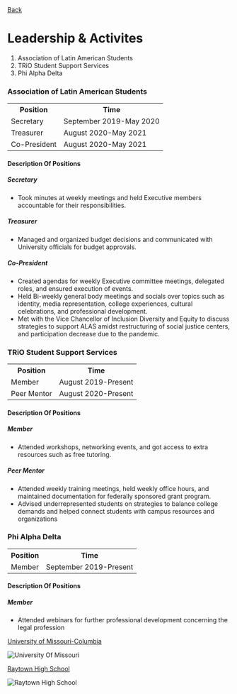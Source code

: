 <!DOCTYPE html>
<html>
<body>
<a href="README.md">Back</a></h>
<h1>Leadership & Activites</h1>
 <ol>
  <li>Association of Latin American Students</li>
  <li>TRiO Student Support Services</li>
  <li>Phi Alpha Delta</li>
 
</ol>
 
  <h3>Association of Latin American Students</h3>
  <table>
  <tr>
    <th>Position</th>
    <th>Time</th>
  </tr>
  <tr>
    <td>Secretary</td>
    <td>September 2019-May 2020</td>
  </tr>
  <tr>
    <td>Treasurer</td>
    <td>August 2020-May 2021</td>
  </tr>
     <tr>
    <td>Co-President</td>
    <td>August 2020-May 2021</td>
  </tr>
</table>
  
  <h4><b>Description Of Positions</b></h3>
  <h5><i>Secretary</i></h5>
    <p> 
<ul>
  <li>Took minutes at weekly meetings and held Executive members accountable for their responsibilities.</li>
</ul>
  </p>
   <h5><i>Treasurer</i></h5>
    <p> 
<ul>
  <li>Managed and organized budget decisions and communicated with University officials for budget approvals.</li>
</ul>
  </p>
  <h5><i>Co-President</i></h5>
    <p> 
<ul>
  <li>Created agendas for weekly Executive committee meetings, delegated roles, and ensured execution of events.</li>
  <li>Held Bi-weekly general body meetings and socials over topics such as identity, media representation, college experiences, cultural celebrations, and professional development.</li>
  <li>Met with the Vice Chancellor of Inclusion Diversity and Equity to discuss strategies to support ALAS amidst restructuring of social justice centers, and participation decrease due to the pandemic.</li>
 
</ul>
  </p>
  
   <h3>TRiO Student Support Services</h3>
  <table>
  <tr>
    <th>Position</th>
    <th>Time</th>
  </tr>
  <tr>
    <td>Member</td>
    <td>August 2019-Present</td>
  </tr>
  <tr>
    <td>Peer Mentor</td>
    <td>August 2020-Present</td>
  </tr>
</table>
  
  <h4><b>Description Of Positions</b></h3>
  <h5><i>Member</i></h5>
    <p> 
<ul>
  <li>Attended workshops, networking events, and got access to extra resources such as free tutoring.</li>
</ul>
  </p>
  <h5><i>Peer Mentor</i></h5>
    <p> 
<ul>
  <li>Attended weekly training meetings, held weekly office hours, and maintained documentation for federally sponsored grant program.
</li>
 <li>Advised underrepresented students on strategies to balance college demands and helped connect students with campus resources and organizations
</li>
</ul>
  </p>
 
  <h3>Phi Alpha Delta</h3>
  <table>
  <tr>
    <th>Position</th>
    <th>Time</th>
  </tr>
  <tr>
    <td>Member</td>
    <td>September 2019-Present</td>
  </tr>
</table>
  
  <h4><b>Description Of Positions</b></h3>
  <h5><i>Member</i></h5>
    <p> 
<ul>
  <li>Attended webinars for further professional development concerning the legal profession</li>
</ul>
  </p>


  
  

 <p> <a href="https://missouri.edu/">University of Missouri-Columbia</a> </p>
 <img src="https://user-images.githubusercontent.com/89501767/144733393-c439bb29-c481-48c4-9fed-0e15516da069.png" alt="University Of Missouri">
 <p> <a href="https://www.raytownschools.org/rhs">Raytown High School</a> </p>
  <img src="https://user-images.githubusercontent.com/89501767/144733455-3143c68e-b5ad-4eea-ac59-aa6fb34bc9c5.jpg" alt="Raytown High School">

</body>
</html>
